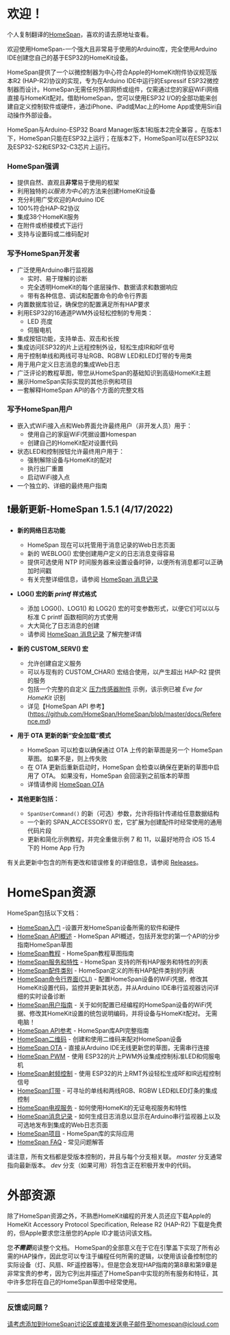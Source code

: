 # 欢迎！

个人复制翻译的[HomeSpan](https://github.com/HomeSpan/HomeSpan)，喜欢的请去原地址查看。

欢迎使用HomeSpan-一个强大且非常易于使用的Arduino库，完全使用Arduino IDE创建您自己的基于ESP32的HomeKit设备。

HomeSpan提供了一个以微控制器为中心符合Apple的HomeKit附件协议规范版本R2 (HAP-R2)协议的实现，专为在Arduino IDE中运行的Espressif ESP32微控制器而设计。HomeSpan无需任何外部网桥或组件，仅需通过您的家庭WiFi网络直接与HomeKit配对。借助HomeSpan，您可以使用ESP32 I/O的全部功能来创建自定义控制软件或硬件，通过iPhone、iPad或Mac上的Home App或使用Siri自动操作外部设备。

HomeSpan与Arduino-ESP32 Board Manager版本1和版本2完全兼容 。在版本1下，HomeSpan只能在ESP32上运行；在版本2下，HomeSpan可以在ESP32以及ESP32-S2和ESP32-C3芯片上运行。

### HomeSpan强调

* 提供自然、直观且**非常**易于使用的框架
* 利用独特的*以服务为中心*的方法来创建HomeKit设备
* 充分利用广受欢迎的Arduino IDE
* 100%符合HAP-R2协议
* 集成38个HomeKit服务
* 在附件或桥接模式下运行
* 支持与设置码或二维码配对

### 写予HomeSpan开发者

* 广泛使用Arduino串行监视器
  * 实时、易于理解的诊断
  * 完全透明HomeKit的每个底层操作、数据请求和数据响应
  * 带有各种信息、调试和配置命令的命令行界面
* 内置数据库验证，确保您的配置满足所有HAP要求
* 利用ESP32的16通道PWM外设轻松控制的专用类：
  * LED 亮度
  * 伺服电机
* 集成按钮功能，支持单击、双击和长按
* 集成访问ESP32的片上远程控制外设，轻松生成IR和RF信号
* 用于控制单线和两线可寻址RGB、RGBW LED和LED灯带的专用类
* 用于用户定义日志消息的集成Web日志
* 广泛评论的教程草图，带您从HomeSpan的基础知识到高级HomeKit主题
* 展示HomeSpan实际实现的其他示例和项目
* 一套解释HomeSpan API的各个方面的完整文档

### 写予HomeSpan用户

* 嵌入式WiFi接入点和Web界面允许最终用户（非开发人员）用于：
  * 使用自己的家庭WiFi凭据设置Homespan
  * 创建自己的HomeKit配对设置代码
* 状态LED和控制按钮允许最终用户用于：
  * 强制解除设备与HomeKit的配对
  * 执行出厂重置
  * 启动WiFi接入点
* 一个独立的、详细的最终用户指南

## ❗最新更新-HomeSpan 1.5.1 (4/17/2022)

* **新的网络日志功能**
  * HomeSpan 现在可以托管用于消息记录的Web日志页面
  * 新的 WEBLOG() 宏使创建用户定义的日志消息变得容易
  * 提供可选使用 NTP 时间服务器来设置设备时钟，以便所有消息都可以正确加时间戳
  * 有关完整详细信息，请参阅 [HomeSpan 消息记录](https://github.com/HomeSpan/HomeSpan/blob/master/docs/Logging.md)

* **LOG() 宏的新 *printf* 样式格式**
   * 添加 LOG0()、LOG1() 和 LOG2() 宏的可变参数形式，以便它们可以以与标准 C printf 函数相同的方式使用
   * 大大简化了日志消息的创建
   * 请参阅 [HomeSpan 消息记录](https://github.com/HomeSpan/HomeSpan/blob/master/docs/Logging.md) 了解完整详情

* **新的 CUSTOM_SERV() 宏**
   * 允许创建自定义服务
   * 可以与现有的 CUSTOM_CHAR() 宏结合使用，以产生超出 HAP-R2 提供的服务
   * 包括一个完整的自定义 [压力传感器附件](https://github.com/HomeSpan/HomeSpan/blob/master/Other%20Examples/CustomService) 示例，该示例已被 *Eve for HomeKit* 识别
   * 详见【HomeSpan API 参考】(https://github.com/HomeSpan/HomeSpan/blob/master/docs/Reference.md)

* **用于 OTA 更新的新“安全加载”模式**
   * HomeSpan 可以检查以确保通过 OTA 上传的新草图是另一个 HomeSpan 草图。 如果不是，则上传失败
   * 在 OTA 更新后重新启动时，HomeSpan 会检查以确保在更新的草图中启用了 OTA。 如果没有，HomeSpan 会回滚到之前版本的草图
   * 详情请参阅 [HomeSpan OTA](https://github.com/HomeSpan/HomeSpan/blob/master/docs/OTA.md)
  
* **其他更新包括：**
   * `SpanUserCommand()` 的新（可选）参数，允许将指针传递给任意数据结构
   * 一个新的 SPAN_ACCESSORY() 宏，它扩展为创建配件时经常使用的通用代码片段
   * 更新和简化示例教程，并完全重做示例 7 和 11，以最好地符合 iOS 15.4 下的 Home App 行为

有关此更新中包含的所有更改和错误修复的详细信息，请参阅 [Releases](https://github.com/HomeSpan/HomeSpan/releases)。

# HomeSpan资源

HomeSpan包括以下文档：

* [HomeSpan入门](https://github.com/abackup/HomeSpan-zh/blob/master/docs/GettingStarted.md) -设置开发HomeSpan设备所需的软件和硬件
* [HomeSpan API概述](https://github.com/abackup/HomeSpan-zh/blob/master/docs/Overview.md) - HomeSpan API概述，包括开发您的第一个API的分步指南HomeSpan草图
* [HomeSpan教程](https://github.com/abackup/HomeSpan-zh/blob/master/docs/Tutorials.md) - HomeSpan教程草图指南
* [HomeSpan服务和特性](https://github.com/abackup/HomeSpan-zh/blob/master/docs/ServiceList.md) - HomeSpan 支持的所有HAP服务和特性的列表
* [HomeSpan配件类别](https://github.com/abackup/HomeSpan-zh/blob/master/docs/Categories.md) - HomeSpan定义的所有HAP配件类别的列表
* [HomeSpan命令行界面(CLI)](https://github.com/abackup/HomeSpan-zh/blob/master/docs/CLI.md) - 配置HomeSpan设备的WiFi凭据，修改其HomeKit设置代码，监控并更新其状态，并从Arduino IDE串行监视器访问详细的实时设备诊断
* [HomeSpan用户指南](https://github.com/abackup/HomeSpan-zh/blob/master/docs/UserGuide.md) - 关于如何配置已经编程的HomeSpan设备的WiFi凭据、修改其HomeKit设置的统包说明编码，并将设备与HomeKit配对。 无需电脑！
* [HomeSpan API参考](https://github.com/abackup/HomeSpan-zh/blob/master/docs/Reference.md) - HomeSpan库API完整指南
* [HomeSpan二维码](https://github.com/abackup/HomeSpan-zh/blob/master/docs/QRCodes.md) - 创建和使用二维码来配对HomeSpan设备
* [HomeSpan OTA](https://github.com/abackup/HomeSpan-zh/blob/master/docs/OTA.md) - 直接从Arduino IDE无线更新您的草图，无需串行连接
* [HomeSpan PWM](https://github.com/abackup/HomeSpan-zh/blob/master/docs/PWM.md) - 使用 ESP32的片上PWM外设集成控制标准LED和伺服电机
* [HomeSpan射频控制](https://github.com/abackup/HomeSpan-zh/blob/master/docs/RMT.md) - 使用 ESP32的片上RMT外设轻松生成RF和IR远程控制信号
* [HomeSpan灯带](https://github.com/abackup/HomeSpan-zh/blob/master/docs/Pixels.md) - 可寻址的单线和两线RGB、RGBW LED和LED灯条的集成控制
* [HomeSpan电视服务](https://github.com/abackup/HomeSpan-zh/blob/master/docs/TVServices.md) - 如何使用HomeKit的无证电视服务和特性
* [HomeSpan消息记录](https://github.com/abackup/HomeSpan-zh/blob/master/docs/Logging.md) - 如何生成日志消息以显示在Arduino串行监视器上以及可选地发布到集成的Web日志页面
* [HomeSpan项目](https://github.com/topics/homespan) - HomeSpan库的实际应用
* [HomeSpan FAQ](https://github.com/abackup/HomeSpan-zh/blob/master/docs/FAQ.md) - 常见问题解答

请注意，所有文档都是受版本控制的，并且与每个分支相关联。 *master* 分支通常指向最新版本。 *dev* 分支（如果可用）将包含正在积极开发中的代码。

# 外部资源

除了HomeSpan资源之外，不熟悉HomeKit编程的开发人员还应下载Apple的HomeKit Accessory Protocol Specification, Release R2 (HAP-R2) 下载是免费的，但Apple要求您注册您的Apple ID才能访问该文档。

您***不需要***阅读整个文档。 HomeSpan的全部意义在于它在引擎盖下实现了所有必需的HAP操作，因此您可以专注于编程任何所需的逻辑，以使用该设备控制您的实际设备（灯、风扇、RF遥控器等）。但是您会发现HAP指南的第8章和第9章是非常宝贵的参考，因为它列出并描述了HomeSpan中实现的所有服务和特征，其中许多您将在自己的HomeSpan草图中经常使用。

---

### 反馈或问题？

请考虑添加到HomeSpan讨论区或直接发送电子邮件至homespan@icloud.com
